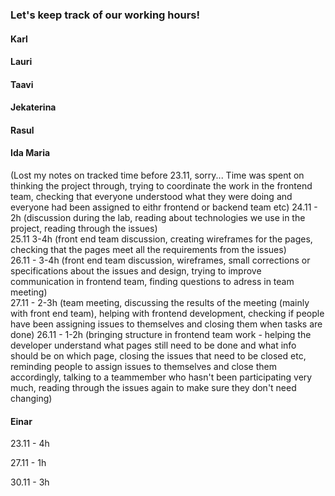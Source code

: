 ### Let's keep track of our working hours!

#### Karl

#### Lauri

#### Taavi

#### Jekaterina

#### Rasul

#### Ida Maria
(Lost my notes on tracked time before 23.11, sorry... Time was spent on thinking the project through, trying to coordinate the work in the frontend team, checking that everyone understood what they were doing and everyone had been assigned to eithr frontend or backend team etc)
24.11 - 2h (discussion during the lab, reading about technologies we use in the project, reading through the issues)<br>
25.11 3-4h (front end team discussion, creating wireframes for the pages, checking that the pages meet all the requirements from the issues)<br>
26.11 - 3-4h (front end team discussion, wireframes, small corrections or specifications about the issues and design, trying to improve communication in frontend team, finding questions to adress in team meeting)<br>
27.11 - 2-3h (team meeting, discussing the results of the meeting (mainly with front end team), helping with frontend development, checking if people have been assigning issues to themselves and closing them when tasks are done)
26.11 - 1-2h (bringing structure in frontend team work - helping the developer understand what pages still need to be done and what info should be on which page, closing the issues that need to be closed etc, reminding people to assign issues to themselves and close them accordingly, talking to a teammember who hasn't been participating very much, reading through the issues again to make sure they don't need changing)

#### Einar
23.11 - 4h

27.11 - 1h

30.11 - 3h
